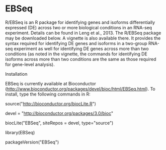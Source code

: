 # EBSeq
R/EBSeq is an R package for identifying genes and isoforms differentially expressed (DE) across 
two or more biological conditions in an RNA-seq experiment. Details can be found in Leng et al., 2013. 
The R/EBSeq package may be downloaded below. A vignette is also available there. 
It provides the syntax required for identifying DE genes and isoforms in a two-group RNA-seq experiment 
as well for identifying DE genes across more than two conditions (as noted in the vignette, the commands 
for identifying DE isoforms across more than two conditions are the same as those required for gene-level analysis).


Installation

EBSeq is currently available at Bioconductor (http://www.bioconductor.org/packages/devel/bioc/html/EBSeq.html). To install, type the following commands in R:

source("http://bioconductor.org/biocLite.R")

devel = "http://bioconductor.org/packages/3.0/bioc"

biocLite("EBSeq", siteRepos = devel, type="source")

library(EBSeq)

packageVersion("EBSeq")
